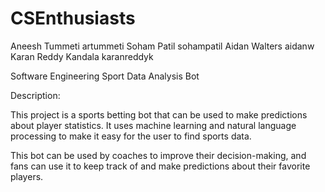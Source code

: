 # CSEnthusiasts

Aneesh Tummeti artummeti
Soham Patil sohampatil
Aidan Walters aidanw
Karan Reddy Kandala karanreddyk

Software Engineering 
Sport Data Analysis Bot

Description:

This project is a sports betting bot that can be used to make predictions about player statistics. It uses machine learning and natural language processing to make it easy for the user to find sports data.

This bot can be used by coaches to improve their decision-making, and fans can use it to keep track of and make predictions about their favorite players.
  
